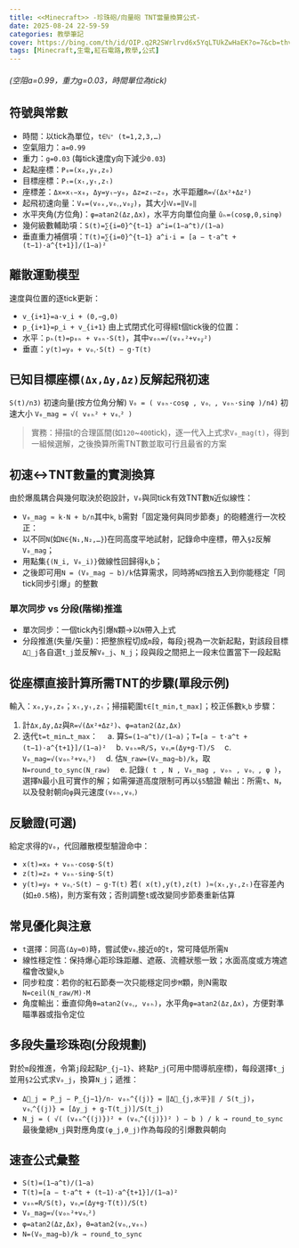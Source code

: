 ```yaml
---
title: <<Minecraft>> -珍珠砲/向量砲 TNT當量換算公式-
date: 2025-08-24 22-59-59
categories: 教學筆記
cover: https://bing.com/th/id/OIP.q2R2SWrlrvd6x5YqLTUkZwHaEK?o=7&cb=thvnextc2rm=3&rs=1&pid=ImgDetMain&o=7&rm=3
tags: [Minecraft,生電,紅石電路,教學,公式]
---
```


###### (空阻a=0.99，重力g=0.03，時間單位為tick)
## 符號與常數
- 時間：以tick為單位，`t∈ℕ⁺ (t=1,2,3,…)`
- 空氣阻力：`a=0.99`
- 重力：`g=0.03` (每tick速度y向下減少`0.03`)
- 起點座標：`P₀=(x₀,y₀,z₀)`
- 目標座標：`Pₜ=(xₜ,yₜ,zₜ)`
- 座標差：`Δx=xₜ−x₀`，`Δy=yₜ−y₀`，`Δz=zₜ−z₀`，水平距離`R=√(Δx²+Δz²)`
- 起飛初速向量：`V₀=(v₀ₓ,v₀ᵧ,v₀𝓏)`，其大小`V₀=‖V₀‖`
- 水平夾角(方位角)：`φ=atan2(Δz,Δx)`，水平方向單位向量 `ûₕ=(cosφ,0,sinφ)`
- 幾何級數輔助項：`S(t)=∑{i=0}^{t−1} a^i=(1−a^t)/(1−a)`
- 垂直重力補償項：`T(t)=∑{i=0}^{t−1} a^i·i = [a − t·a^t + (t−1)·a^{t+1}]/(1−a)²`

## 離散運動模型
速度與位置的逐tick更新：
- `v_{i+1}=a·v_i + (0,−g,0)`
- `p_{i+1}=p_i + v_{i+1}`
由上式閉式化可得經t個tick後的位置：
- 水平：`pₕ(t)=p₀ₕ + v₀ₕ·S(t)`，其中`v₀ₕ=√(v₀ₓ²+v₀𝓏²)`
- 垂直：`y(t)=y₀ + v₀ᵧ·S(t) − g·T(t)`

## 已知目標座標`(Δx,Δy,Δz)`反解起飛初速
`S(t)/n3)` 初速向量(按方位角分解)
`V₀ = ( v₀ₕ·cosφ , v₀ᵧ , v₀ₕ·sinφ )/n4)` 初速大小
`V₀_mag = √( v₀ₕ² + v₀ᵧ² )`
> 實務：掃描t的合理區間(如`120`~`400`tick)，逐一代入上式求`V₀_mag(t)`，得到一組候選解，之後換算所需TNT數並取可行且最省的方案

## 初速↔TNT數量的實測換算
由於爆風耦合與幾何取決於砲設計，`V₀`與同tick有效TNT數`N`近似線性：
- `V₀_mag ≈ k·N + b/n`其中`k`, `b`需對「固定幾何與同步節奏」的砲體進行一次校正：
- 以不同`N`(如`N∈{N₁,N₂,…}`)在同高度平地試射，記錄命中座標，帶入`§2`反解`V₀_mag`；
- 用點集`{(N_i, V₀_i)}`做線性回歸得`k`,`b`；
- 之後即可用`N = (V₀_mag − b)/k`估算需求，同時將`N`四捨五入到你能穩定「同tick同步引爆」的整數

### 單次同步 vs 分段(階梯)推進
- 單次同步：一個tick內引爆`N`顆→以`N`帶入上式
- 分段推進(失量/矢量)：把整旅程切成`m`段，每段`j`視為一次新起點，對該段目標`Δ⃗_j`各自選`t_j`並反解`V₀_j`、`N_j`；段與段之間把上一段末位置當下一段起點

## 從座標直接計算所需TNT的步驟(單段示例)
輸入：`x₀,y₀,z₀`；`xₜ,yₜ,zₜ`；掃描範圍`t∈[t_min,t_max]`；校正係數`k`,`b`
步驟：
1) 計`Δx,Δy,Δz`與`R=√(Δx²+Δz²)`、`φ=atan2(Δz,Δx)`
2) 迭代`t=t_min…t_max`：
 a. 算`S=(1−a^t)/(1−a)`；`T=[a − t·a^t + (t−1)·a^{t+1}]/(1−a)²`
 b. `v₀ₕ=R/S`，`v₀ᵧ=(Δy+g·T)/S`
 c. `V₀_mag=√(v₀ₕ²+v₀ᵧ²)`
 d. 估`N_raw=(V₀_mag−b)/k`，取`N=round_to_sync(N_raw)`
 e. 記錄`( t , N , V₀_mag , v₀ₕ , v₀ᵧ , φ )`，選擇`N`最小且可實作的解；如需彈道高度限制可再以`§5`驗證
輸出：所需`t`、`N`，以及發射朝向`φ`與元速度`(v₀ₕ,v₀ᵧ)`

## 反驗證(可選)
給定求得的`V₀`，代回離散模型驗證命中：
- `x(t)=x₀ + v₀ₕ·cosφ·S(t)`
- `z(t)=z₀ + v₀ₕ·sinφ·S(t)`
- `y(t)=y₀ + v₀ᵧ·S(t) − g·T(t)`
若`( x(t),y(t),z(t) )≈(xₜ,yₜ,zₜ)`在容差內(如`±0.5`格)，則方案有效；否則調整`t`或改變同步節奏重新估算

## 常見優化與注意
- `t`選擇：同高`(Δy≈0)`時，嘗試使`v₀ᵧ`接近`0`的`t`，常可降低所需`N`
- 線性穩定性：保持爆心距珍珠距離、遮蔽、流體狀態一致；水面高度或方塊遮檔會改變`k`,`b`
- 同步粒度：若你的紅石節奏一次只能穩定同步`M`顆，則N需取`N=ceil(N_raw/M)·M`
- 角度輸出：垂直仰角`θ=atan2(v₀ᵧ, v₀ₕ)`，水平角`φ=atan2(Δz,Δx)`，方便對準瞄準器或指令定位

## 多段失量珍珠砲(分段規劃)
對於`m`段推進，令第`j`段起點`P_{j−1}`、終點`P_j`(可用中間導航座標)，每段選擇`t_j`並用`§2`公式求`V₀_j`，換算`N_j`；遞推：
- `Δ⃗_j = P_j − P_{j−1}/n- v₀ₕ^{(j)} = ‖Δ⃗_{j,水平}‖ / S(t_j)`，`v₀ᵧ^{(j)} = [Δy_j + g·T(t_j)]/S(t_j)`
- `N_j = ( √( (v₀ₕ^{(j)})² + (v₀ᵧ^{(j)})² ) − b ) / k → round_to_sync`
最後彙總`N_j`與對應角度`(φ_j,θ_j)`作為每段的引爆數與朝向

## 速查公式彙整
- `S(t)=(1−a^t)/(1−a)`
- `T(t)=[a − t·a^t + (t−1)·a^{t+1}]/(1−a)²`
- `v₀ₕ=R/S(t)`，`v₀ᵧ=(Δy+g·T(t))/S(t)`
- `V₀_mag=√(v₀ₕ²+v₀ᵧ²)`
- `φ=atan2(Δz,Δx)`，`θ=atan2(v₀ᵧ,v₀ₕ)`
- `N=(V₀_mag−b)/k → round_to_sync`